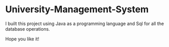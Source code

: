# University-Management-System

I built this project using Java as a programming language and Sql for all the database operations.

Hope you like it!
